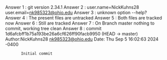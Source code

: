 Answer 1 : git version 2.34.1
Answer 2 : user.name=NickKuhns28
           user.email=nk985323@ohio.edu
Answer 3 : unknown option --help?
Answer 4 : The present files are untracked
Answer 5 : Both files are tracked now
Answer 6 : Still are tracked
Answer 7 : On Branch master
           nothing to commit, working tree clean
Answer 8 : commit  1d6afcbff1b75a193be26a6cf626ff90facb9950 (HEAD -> master)
           Author:NickKuhns28 <nk985323@ohio.edu>
           Date: Thu Sep 5 16:02:63 2024 -0400

           Initial commit
